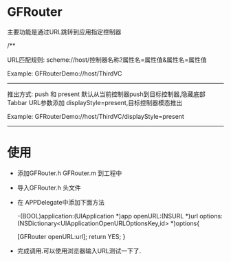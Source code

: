 # GFRouter

主要功能是通过URL跳转到应用指定控制器

/**
 
 URL匹配规则:  scheme://host/控制器名称?属性名=属性值&属性名=属性值
 
 Example:
 GFRouterDemo://host/ThirdVC
 
 ------------------------------------------------------------
 
 推出方式: push 和 present
 默认从当前控制器push到目标控制器,隐藏底部Tabbar
 URL参数添加 displayStyle=present,目标控制器模态推出
 
 Example:
 GFRouterDemo://host/ThirdVC/displayStyle=present
 
 ------------------------------------------------------------
 
 
 # 使用

 - 添加GFRouter.h GFRouter.m 到工程中
 - 导入GFRouter.h 头文件
 - 在 APPDelegate中添加下面方法
 
   -(BOOL)application:(UIApplication *)app openURL:(NSURL *)url options:(NSDictionary<UIApplicationOpenURLOptionsKey,id> *)options{
    
    [GFRouter openURL:url];
      return YES;
   }
 - 完成调用.可以使用浏览器输入URL测试一下了.

